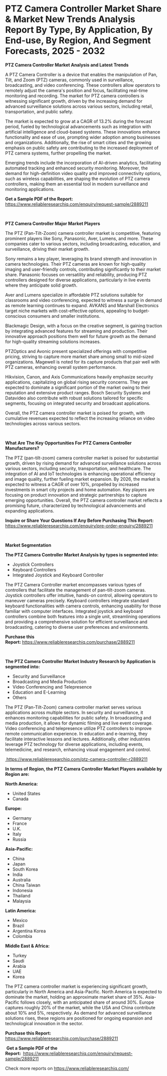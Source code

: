 <p><h1>PTZ Camera Controller Market Share & Market New Trends Analysis Report By Type, By Application, By End-use, By Region, And Segment Forecasts, 2025 - 2032</h1></p><p><strong>PTZ Camera Controller Market Analysis and Latest Trends</strong></p>
<p><p>A PTZ Camera Controller is a device that enables the manipulation of Pan, Tilt, and Zoom (PTZ) cameras, commonly used in surveillance, broadcasting, and video conferencing. These controllers allow operators to remotely adjust the camera's position and focus, facilitating real-time monitoring and recording. The market for PTZ camera controllers is witnessing significant growth, driven by the increasing demand for advanced surveillance solutions across various sectors, including retail, transportation, and public safety.</p><p>The market is expected to grow at a CAGR of 13.2% during the forecast period, fueled by technological advancements such as integration with artificial intelligence and cloud-based systems. These innovations enhance functionality and ease of use, prompting wider adoption among businesses and organizations. Additionally, the rise of smart cities and the growing emphasis on public safety are contributing to the increased deployment of PTZ camera systems, further propelling the market.</p><p>Emerging trends include the incorporation of AI-driven analytics, facilitating automated tracking and enhanced security monitoring. Moreover, the demand for high-definition video quality and improved connectivity options, such as wireless capabilities, are shaping the evolution of PTZ camera controllers, making them an essential tool in modern surveillance and monitoring applications.</p></p>
<p><strong>Get a Sample PDF of the Report:&nbsp;</strong> <a href="https://www.reliableresearchiq.com/enquiry/request-sample/2889211?utm_campaign=3048&utm_medium=2&utm_source=Github&utm_content=ia&utm_term=14032025&utm_id=ptz-camera-controller">https://www.reliableresearchiq.com/enquiry/request-sample/2889211</a></p>
<p>&nbsp;</p>
<p><strong>PTZ Camera Controller Major Market Players</strong></p>
<p><p>The PTZ (Pan-Tilt-Zoom) camera controller market is competitive, featuring prominent players like Sony, Panasonic, Aver, Lumens, and more. These companies cater to various sectors, including broadcasting, education, and surveillance, driving their market growth.</p><p>Sony remains a key player, leveraging its brand strength and innovation in camera technologies. Their PTZ cameras are known for high-quality imaging and user-friendly controls, contributing significantly to their market share. Panasonic focuses on versatility and reliability, producing PTZ controllers designed for diverse applications, particularly in live events where they anticipate solid growth.</p><p>Aver and Lumens specialize in affordable PTZ solutions suitable for classrooms and video conferencing, expected to witness a surge in demand as remote learning continues to expand. AVKANS and Marshall Electronics target niche markets with cost-effective options, appealing to budget-conscious consumers and smaller institutions.</p><p>Blackmagic Design, with a focus on the creative segment, is gaining traction by integrating advanced features for streaming and production. Their innovative approach positions them well for future growth as the demand for high-quality streaming solutions increases.</p><p>PTZOptics and Avonic present specialized offerings with competitive pricing, striving to capture more market share among small to mid-sized organizations. Magewell is noted for its capture products that pair well with PTZ cameras, enhancing overall system performance.</p><p>Hikvision, Canon, and Axis Communications heavily emphasize security applications, capitalizing on global rising security concerns. They are expected to dominate a significant portion of the market owing to their reputation and extensive product ranges. Bosch Security Systems and Datavideo also contribute with robust solutions tailored for specific segments, focusing on integrated security and broadcast applications.</p><p>Overall, the PTZ camera controller market is poised for growth, with cumulative revenues expected to reflect the increasing reliance on video technologies across various sectors.</p></p>
<p>&nbsp;</p>
<p><strong>What Are The Key Opportunities For PTZ Camera Controller Manufacturers?</strong></p>
<p><p>The PTZ (pan-tilt-zoom) camera controller market is poised for substantial growth, driven by rising demand for advanced surveillance solutions across various sectors, including security, transportation, and healthcare. The integration of AI and IoT technologies is enhancing operational efficiency and image quality, further fueling market expansion. By 2026, the market is expected to witness a CAGR of over 10%, propelled by increased investments in smart city projects and home automation. Key players are focusing on product innovation and strategic partnerships to capture emerging opportunities. Overall, the PTZ camera controller market reflects a promising future, characterized by technological advancements and expanding applications.</p></p>
<p><strong>Inquire or Share Your Questions If Any Before Purchasing This Report:</strong> <a href="https://www.reliableresearchiq.com/enquiry/pre-order-enquiry/2889211?utm_campaign=3048&utm_medium=2&utm_source=Github&utm_content=ia&utm_term=14032025&utm_id=ptz-camera-controller">https://www.reliableresearchiq.com/enquiry/pre-order-enquiry/2889211</a></p>
<p>&nbsp;</p>
<p><strong>Market Segmentation</strong></p>
<p><strong>The PTZ Camera Controller Market Analysis by types is segmented into:</strong></p>
<p><ul><li>Joystick Controllers</li><li>Keyboard Controllers</li><li>Integrated Joystick and Keyboard Controller</li></ul></p>
<p><p>The PTZ Camera Controller market encompasses various types of controllers that facilitate the management of pan-tilt-zoom cameras. Joystick controllers offer intuitive, hands-on control, allowing operators to maneuver cameras precisely. Keyboard controllers integrate standard keyboard functionalities with camera controls, enhancing usability for those familiar with computer interfaces. Integrated joystick and keyboard controllers combine both features into a single unit, streamlining operations and providing a comprehensive solution for efficient surveillance and broadcasting, catering to diverse user preferences and environments.</p></p>
<p><strong>Purchase this Report:&nbsp;</strong><a href="https://www.reliableresearchiq.com/purchase/2889211?utm_campaign=3048&utm_medium=2&utm_source=Github&utm_content=ia&utm_term=14032025&utm_id=ptz-camera-controller">https://www.reliableresearchiq.com/purchase/2889211</a></p>
<p>&nbsp;</p>
<p><strong>The PTZ Camera Controller Market Industry Research by Application is segmented into:</strong></p>
<p><ul><li>Security and Surveillance</li><li>Broadcasting and Media Production</li><li>Video Conferencing and Telepresence</li><li>Education and E-Learning</li><li>Others</li></ul></p>
<p><p>The PTZ (Pan-Tilt-Zoom) camera controller market serves various applications across multiple sectors. In security and surveillance, it enhances monitoring capabilities for public safety. In broadcasting and media production, it allows for dynamic filming and live event coverage. Video conferencing and telepresence utilize PTZ controllers to improve remote communication experience. In education and e-learning, they facilitate interactive lessons and lectures. Additionally, other industries leverage PTZ technology for diverse applications, including events, telemedicine, and research, enhancing visual engagement and control.</p></p>
<p><a href="https://www.reliableresearchiq.com/ptz-camera-controller-r2889211?utm_campaign=3048&utm_medium=2&utm_source=Github&utm_content=ia&utm_term=14032025&utm_id=ptz-camera-controller">&nbsp;https://www.reliableresearchiq.com/ptz-camera-controller-r2889211</a></p>
<p><strong>In terms of Region, the PTZ Camera Controller Market Players available by Region are:</strong></p>
<p>
    <p> <strong> North America: </strong>
        <ul>
            <li>United States</li>
            <li>Canada</li>
        </ul>
        </p> 
    <p> <strong> Europe: </strong>
        <ul>
            <li>Germany</li>
            <li>France</li>
            <li>U.K.</li>
            <li>Italy</li>
            <li>Russia</li>
        </ul>
        </p> 
    <p> <strong> Asia-Pacific: </strong>
        <ul>
            <li>China</li>
            <li>Japan</li>
            <li>South Korea</li>
            <li>India</li>
            <li>Australia</li>
            <li>China Taiwan</li>
            <li>Indonesia</li>
            <li>Thailand</li>
            <li>Malaysia</li>
        </ul>
        </p> 
    <p> <strong> Latin America: </strong>
        <ul>
            <li>Mexico</li>
            <li>Brazil</li>
            <li>Argentina Korea</li>
            <li>Colombia</li>
        </ul>
        </p> 
    <p> <strong> Middle East & Africa: </strong>
        <ul>
            <li>Turkey</li>
            <li>Saudi</li>
            <li>Arabia</li>
            <li>UAE</li>
            <li>Korea</li>
        </ul>
    </p>
    </p>
<p><p>The PTZ camera controller market is experiencing significant growth, particularly in North America and Asia-Pacific. North America is expected to dominate the market, holding an approximate market share of 35%. Asia-Pacific follows closely, with an anticipated share of around 30%. Europe captures roughly 20% of the market, while the USA and China contribute about 10% and 5%, respectively. As demand for advanced surveillance solutions rises, these regions are positioned for ongoing expansion and technological innovation in the sector.</p></p>
<p><strong>Purchase this Report: </strong><a href="https://www.reliableresearchiq.com/purchase/2889211?utm_campaign=3048&utm_medium=2&utm_source=Github&utm_content=ia&utm_term=14032025&utm_id=ptz-camera-controller">https://www.reliableresearchiq.com/purchase/2889211</a></p>
<p>&nbsp;<strong>Get a Sample PDF of the Report:&nbsp;&nbsp;</strong><a href="https://www.reliableresearchiq.com/enquiry/request-sample/2889211?utm_campaign=3048&utm_medium=2&utm_source=Github&utm_content=ia&utm_term=14032025&utm_id=ptz-camera-controller">https://www.reliableresearchiq.com/enquiry/request-sample/2889211</a></p>
<p><strong></strong></p>
<p>Check more reports on <a href="https://www.reliableresearchiq.com/?utm_campaign=3048&utm_medium=2&utm_source=Github&utm_content=ia&utm_term=14032025&utm_id=ptz-camera-controller">https://www.reliableresearchiq.com/</a></p>